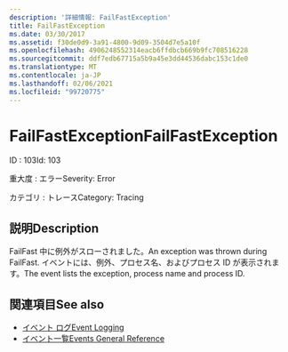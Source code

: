```yaml
---
description: '詳細情報: FailFastException'
title: FailFastException
ms.date: 03/30/2017
ms.assetid: f30de0d9-3a91-4800-9d09-3504d7e5a10f
ms.openlocfilehash: 4906248552314eacb6ffdbcb669b9fc708516228
ms.sourcegitcommit: ddf7edb67715a5b9a45e3dd44536dabc153c1de0
ms.translationtype: MT
ms.contentlocale: ja-JP
ms.lasthandoff: 02/06/2021
ms.locfileid: "99720775"
---
```

# <a name="failfastexception"></a><span data-ttu-id="1c3fd-103">FailFastException</span><span class="sxs-lookup"><span data-stu-id="1c3fd-103">FailFastException</span></span>

<span data-ttu-id="1c3fd-104">ID : 103</span><span class="sxs-lookup"><span data-stu-id="1c3fd-104">Id: 103</span></span>  
  
 <span data-ttu-id="1c3fd-105">重大度 : エラー</span><span class="sxs-lookup"><span data-stu-id="1c3fd-105">Severity: Error</span></span>  
  
 <span data-ttu-id="1c3fd-106">カテゴリ : トレース</span><span class="sxs-lookup"><span data-stu-id="1c3fd-106">Category: Tracing</span></span>  
  
## <a name="description"></a><span data-ttu-id="1c3fd-107">説明</span><span class="sxs-lookup"><span data-stu-id="1c3fd-107">Description</span></span>  

 <span data-ttu-id="1c3fd-108">FailFast 中に例外がスローされました。</span><span class="sxs-lookup"><span data-stu-id="1c3fd-108">An exception was thrown during FailFast.</span></span> <span data-ttu-id="1c3fd-109">イベントには、例外、プロセス名、およびプロセス ID が表示されます。</span><span class="sxs-lookup"><span data-stu-id="1c3fd-109">The event lists the exception, process name and process ID.</span></span>  
  
## <a name="see-also"></a><span data-ttu-id="1c3fd-110">関連項目</span><span class="sxs-lookup"><span data-stu-id="1c3fd-110">See also</span></span>

- [<span data-ttu-id="1c3fd-111">イベント ログ</span><span class="sxs-lookup"><span data-stu-id="1c3fd-111">Event Logging</span></span>](index.md)
- [<span data-ttu-id="1c3fd-112">イベント一覧</span><span class="sxs-lookup"><span data-stu-id="1c3fd-112">Events General Reference</span></span>](events-general-reference.md)
